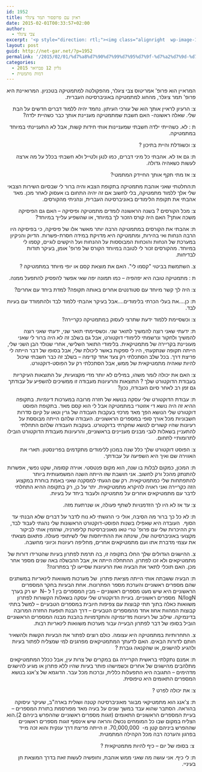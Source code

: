 ```yaml
---
id: 1952
title: ראיון עם פרופסור תמר ציגלר
date: 2015-02-01T00:33:57+02:00
author:
  - צבי ציגלר
excerpt: '<p style="direction: rtl;"><img class="alignright  wp-image-1958" src="http://net-gar.net/wp-content/uploads/2015/01/new_faculty_Tamar_Ziegler_main.jpg" alt="new_faculty_Tamar_Ziegler_main" width="146" height="99" />תמר ציגלר<span style="color: #252525;"> היא </span>פרופסורית<span style="color: #252525;"> ל</span>מתמטיקה<span style="color: #252525;"> במכון איינשטיין למתמטיקה ב</span>אוניברסיטה העברית בירושלים<span style="color: #252525;">, אשר עוסקת ב</span>תורה הארגודית<span style="color: #252525;"> ו</span>תורת המספרים<span style="color: #252525;">. זוכת </span>פרס ארדש לשנת 2011 וזהו ראיון מיוחד אשר מנוהל באופן מפתיע על ידי אביה, פרופסור צבי צילגר<span style="color: #252525;">.</span></p>'
layout: post
guid: http://net-gar.net/?p=1952
permalink: '/2015/02/01/%d7%a8%d7%90%d7%99%d7%95%d7%9f-%d7%a2%d7%9d-%d7%a4%d7%a8%d7%95%d7%a4%d7%a1%d7%95%d7%a8-%d7%aa%d7%9e%d7%a8-%d7%a6%d7%99%d7%92%d7%9c%d7%a8/'
categories:
  - גליון 12 פברואר 2015
  - דמות מתמטית
---
```

<p style="direction: rtl;">
  המראיין הוא פרופ' אמריטוס צבי ציגלר, מהפקולטה למתמטיקה בטכניון. המרואיינת היא פרופ' תמר ציגלר, מהחוג למתמטיקה באוניברסיטה העברית.
</p>

<p style="direction: rtl;">
  צ: הרעיון לראיין אותך הוא של עורכי העיתון. נחמד יהיה ללמוד דברים חדשים על הבת שלי. שאלה ראשונה- האם חשבת שמתמטיקה מעניינת אותך כבר כשהיית ילדה?
</p>

<p style="direction: rtl;">
  ת : לא. כשהייתי ילדה חשבתי שמעניינות אותי חידות קשות, אבל לא התעניינתי במיוחד במתמטיקה.
</p>

<p style="direction: rtl;">
  צ: וכשגדלת והיית בתיכון ?
</p>

<p style="direction: rtl;">
  ת: גם אז לא. אהבתי כל מיני דברים, כמו לנגן ולטייל ולא חשבתי בכלל על מה ארצה לעשות כשאהיה גדולה.
</p>

<p style="direction: rtl;">
  צ: אז מתי תקף אותך החיידק המתמטי?
</p>

<p style="direction: rtl;">
  ת:החלטתי שאני אוהבת מתמטיקה בתקופת הצבא והיה ברור לי שבסיום השירות הצבאי שלי אלך ללמוד מתמטיקה, בלי לחשוב אם זה יהיה התחום בו אעסוק לאחר מכן. מאד אהבתי את תקופת הלימודים באוניברסיטה העברית, ונהניתי מהקורסים.
</p>

<p style="direction: rtl;">
  צ: מכל הקורסים ? בשנה הראשונה לומדים מתמטיקה ופיסיקה – האם גם הפיסיקה משכה אותך? האם היה קורס הזכור לך במיוחד, או שהשפיע עלייך במיוחד?
</p>

<p style="direction: rtl;">
  ת: אהבתי את הקורסים במתמטיקה הרבה יותר מאשר אלו של פיסיקה, כי בפיסיקה היו הרבה הנחות ואי בהירות, ומתמטיקה היא מדויקת במידה חסרת-פשרות. הדיוק והניקיון במערכת של הנחות והוכחות המבוססות על ההנחות ועל היקשים לוגיים, קסמו לי במיוחד. מהקורסים זכור לי לטובה במיוחד הקורס של פרופ' אומן, בעיקר תודות לבדיחות.
</p>

<p style="direction: rtl;">
  צ. השתמשת בביטוי "קסמו לי". האם את מוצאת קסם או יופי מיוחד במתמטיקה ?
</p>

<p style="direction: rtl;">
  ת : מתמטיקה טובה היא יפהפיה – כמו תמונה יפה שאי אפשר להפסיק להתפעל ממנה.
</p>

<p style="direction: rtl;">
  צ: היה לך קשר מיוחד עם סטודנטים אחרים באותה תקופה? למדת ביחד עם אחרים?
</p>

<p style="direction: rtl;">
  ת: כן&#8230;.את בעלי הכרתי בלימודים&#8230;.אבל בעיקר אהבתי ללמוד לבד ולהתמודד עם בעיות לבד.
</p>

<p style="direction: rtl;">
  צ: וכשסיימת ללמוד ידעת שתרצי לעסוק במתמטיקה כקריירה?
</p>

<p style="direction: rtl;">
  ת: ידעתי שאני רוצה להמשיך לתואר שני. וכשסיימתי תואר שני, ידעתי שאני רוצה להמשיך ולחקור ונרשמתי ללימודי דוקטורט, אבל גם בשלב זה לא היה ברור לי שאני מעוניינת בקריירה של מתמטיקאית. בלימודי התואר השלישי, אחרי שנולד הבן השני שלי, הייתה תקופה שנתקעתי, היו לי ספקות באשר ליכולת שלי, אבל בסופו של דבר הייתה לי פריצת דרך. בכל שלב הסתכלתי רק צעד אחד קדימה – בשלב זה כבר חשבתי שיכול להיות שאהיה מתמטיקאית של ממש, אבל הסתכלתי רק על הפוסט-דוקטורט.
</p>

<p style="direction: rtl;">
  צ: האם את יכולה לומר משהו, במילים לא יותר מדי מקצועיות, על התוצאות העיקריות בעבודת הדוקטורט שלך ? התוצאות והרעיונות מעבודה זו ממשיכים להשפיע על עבודתך גם זמן רב לאחר סיום העבודה, נכון?
</p>

<p style="direction: rtl;">
  ת: עבודת הדוקטורט שלי עסקה בנושא של חזרה מרובה במערכות דינמיות. בתקופה ההיא זה היה נושא די אזוטרי במתמטיקה אבל לי הוא קסם מאד. בתקופת הפוסט דוקטורט שלי הנושא הפך מאד מרכזי בעקבות העבודה של גרין וטאו על קיום סדרות חשבוניות מכל אורך סופי במספרים הראשוניים. העבודה שלהם הייתה מבוססת על רעיונות שהיו קשורים לנושא שחקרתי בדוקטורט. בעקבות העבודה שלהם התחלתי להתעניין בשאלות לגבי מבנים מעניינים בראשוניים, והרעיונות מעבודת הדוקטורט הובילו לתרומותיי לתחום.
</p>

<p style="direction: rtl;">
  צ: הפוסט דוקטורט שלך כלל שנה במכון ללימודים מתקדמים בפרינסטון. תארי את האווירה שם ואיך היא השפיעה על עבודתך.
</p>

<p style="direction: rtl;">
  ת: המכון, כמקום לבלות בו שנה, הוא מקום פנטסטי. אוירה קסומה, שקט נפשי, אפשרות להתנתק מהכל ורק לחשוב. אני חושבת שזו הייתה השנה המשמעותית ביותר להתפתחות שלי כמתמטיקאית. רק שם הגעתי למסקנה שאני באמת בוחרת במקצוע הזה כקריירה ואני ראויה להיקרא מתמטיקאית. יתר על כן, רק בתקופה ההיא התחלתי לדבר עם מתמטיקאים אחרים על מתמטיקה ולעבוד ביחד על בעיות.
</p>

<p style="direction: rtl;">
  צ: עד אז לא היו לך הזדמנויות לשתף פעולה, או שנרתעת מזה.
</p>

<p style="direction: rtl;">
  ת: לא כל כך ברור מה הסיבה, אולי כי הרגשתי לא נוח לדבר על דברים שלא הבנתי עד הסוף.  העובדה היא שאפילו בשנות הפוסט-דוקטורט הראשונות שלי נהגתי לעבוד לבד, ורק ההיכרות שלי עם פרופ' טרי טאו מאוניברסיטת קליפורניה, שהזמין אותי לביקור מקצועי באוניברסיטה שלו, שינתה את ההתייחסות שלי לשיתופי פעולה. פתאום מצאתי את עצמי מדברת אתו ועם מתמטיקאים אחרים, מחליפה רעיונות וכיווני מחשבה.
</p>

<p style="direction: rtl;">
  צ. ההישגים הגדולים שלך החלו בתקופה זו, בה תרמת לפתרון בעיות שהטרידו דורות של מתמטיקאים ולא זכו לפתרון. ההתחלה הייתה אז, אבל ההבשלה באה שנים מספר אחר מכן. האם תוכלי לתאר את הבעיה ואת הרעיונות שסייעו לך בפתרונה?
</p>

<p style="direction: rtl;">
  ת: הבעיה ששבתה אותי הייתה מציאת פתרון  של מערכות משוואות לינאריות במשתנים שהם מספרים ראשוניים והערכת מספר הפתרונות. אחת הבעיות בחקר המספרים הראשוניים היא שיש מעט מספרים ראשוניים – מבין המספרים בין 1 ל –N  יש רק בערך  N/logN  מספרים ראשוניים. בעיית הדוקטורט שלי עסקה בשאלות הקשורות לפתרון משוואות כאלה בתוך תתי קבוצות עם צפיפות חיובית במספרים הטבעיים – למשל בתתי קבוצות המהוות אחוז אחד מהמספרים הטבעיים – דרך הבנת תופעת החזרה המרובה בדינמיקה. שילוב של רעיונות מדינמיקה והתקדמויות בהבנת מבנה המספרים הראשוניים הוביל בסופו של דבר לפתרון הבעייה עבור מערכות משוואות לינאריות רבות.
</p>

<p style="direction: rtl;">
  צ. התחרותיות במתמטיקה היא עצומה. כולם רוצים לפתור את הבעיות הקשות ולהשאיר חותם לדורות הבאים. האם לדעתך המתמטיקאים מפרגנים למי שמצליח לפתור בעיות ולהגיע להישגים, או שהקנאה גוברת ?
</p>

<p style="direction: rtl;">
  ת: אמנם נתקלתי בראשית הקריירה גם במקרים של צרות עין, אבל ככלל המתמטיקאים מתלהבים מהישגים של אחרים וכשמישהו פותר בעיות שהיו ללא פתרון או מגיע להישגים מדהימים – התגובה היא התפעלות כללית, וברכות מכל עבר. הדוגמא של צ'אנג בנושא המספרים התאומים היא טיפוסית.
</p>

<p style="direction: rtl;">
  צ: את יכולה לפרט ?
</p>

<p style="direction: rtl;">
  ת: צ'אנג הוא מתמטיקאי מבוגר מאוניברסיטה קטנה ושולית בארה"ב, שעיקר עיסוקה בהוראה. הסתבר שהוא עבד במשך שנים על בעיה מאד מפורסמת בתורת המספרים – בעיית המספרים הראשוניים התאומים (זוגות מספרים ראשוניים שההפרש ביניהם 2).הוא הצליח במקום שבו כל המומחים נכשלו והראה שיש אינסוף זוגות מספרים ראשוניים שההפרש ביניהם קטן מ-  70,000,000. זו הייתה פריצת דרך ענקית והוא זכה מייד בפרגון והערכה רבה מכל הקהילה המתמטית.
</p>

<p style="direction: rtl;">
   צ: בסופו של יום – כיף להיות מתמטיקאית ?
</p>

<p style="direction: rtl;">
  ת: לי כיף. אני עושה מה שאני ממש אוהבת, וחופשיה לעשות זאת בדרך המוצאת חן בעיניי.
</p>